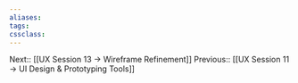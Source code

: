```yaml
---
aliases:
tags: 
cssclass:
---
```

Next:: [[UX Session 13 → Wireframe Refinement]]
Previous:: [[UX Session 11 → UI Design & Prototyping Tools]]






